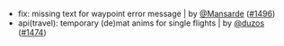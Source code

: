- fix: missing text for waypoint error message | by [@Mansarde](https://github.com/Mansarde) ([#1496](https://github.com/amblelabs/ait/pull/1496))
- api(travel): temporary (de)mat anims for single flights | by [@duzos](https://github.com/duzos) ([#1474](https://github.com/amblelabs/ait/pull/1474))
